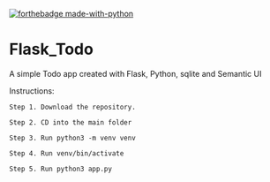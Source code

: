 
[![forthebadge made-with-python](http://ForTheBadge.com/images/badges/made-with-python.svg)](https://www.python.org/)
# Flask_Todo
A simple Todo app created with Flask, Python, sqlite and Semantic UI

Instructions:

```
Step 1. Download the repository.

Step 2. CD into the main folder

Step 3. Run python3 -m venv venv  

Step 4. Run venv/bin/activate

Step 5. Run python3 app.py
```
